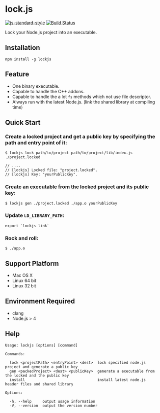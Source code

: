 # lock.js
[![js-standard-style](https://img.shields.io/badge/code%20style-standard-brightgreen.svg)](http://standardjs.com/)
[![Build Status](https://travis-ci.org/DavidCai1993/lock.js.svg?branch=master)](https://travis-ci.org/DavidCai1993/lock.js)

Lock your Node.js project into an executable.

## Installation

```
npm install -g lockjs
```

## Feature

- One binary executable.
- Capable to handle the C++ addons.
- Capable to handle the a lot `fs` methods which not use file descriptor.
- Always run with the latest Node.js. (link the shared library at compiling time)

## Quick Start

### Create a locked project and get a public key by specifying the path and entry point of it:

```
$ lockjs lock path/to/project path/to/project/lib/index.js ./project.locked

// ....
// [lockjs] Locked file: "project.locked".
// [lockjs] Key: "yourPublicKey".
```

### Create an executable from the locked project and its public key:

```
$ lockjs gen ./project.locked ./app.o yourPublicKey
```

### Update `LD_LIBRARY_PATH`:

```
export `lockjs link`
```

### Rock and roll:

```
$ ./app.o
```

## Support Platform

- Mac OS X
- Linux 64 bit
- Linux 32 bit

## Environment Required

- clang
- Node.js > 4

## Help

```
Usage: lockjs [options] [command]

Commands:

  lock <projectPath> <entryPoint> <dest>  lock specified node.js project and generate a public key
  gen <packedProject> <dest> <publicKey>  generate a executable from the locked and the public key
  install                                 install latest node.js header files and shared library

Options:

  -h, --help     output usage information
  -V, --version  output the version number
```
